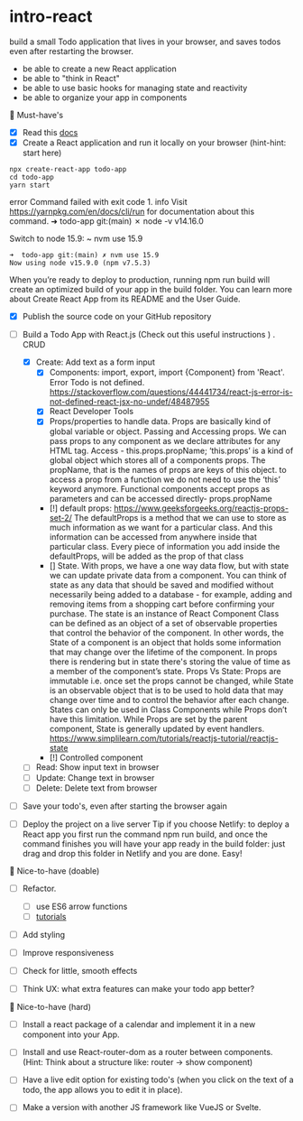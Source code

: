 # intro-react

build a small Todo application that lives in your browser, and saves todos even after restarting the browser.

- be able to create a new React application
- be able to "think in React"
- be able to use basic hooks for managing state and reactivity
- be able to organize your app in components


🌱 Must-have's
- [x] Read this [docs](https://reactjs.org/docs/create-a-new-react-app.html#create-react-app)
- [x] Create a React application and run it locally on your browser (hint-hint: start here)
```
npx create-react-app todo-app
cd todo-app
yarn start
```

error Command failed with exit code 1.
info Visit https://yarnpkg.com/en/docs/cli/run for documentation about this command.
➜  todo-app git:(main) ✗ node -v
v14.16.0

Switch to node 15.9: ~ nvm use 15.9
```
➜  todo-app git:(main) ✗ nvm use 15.9
Now using node v15.9.0 (npm v7.5.3)
```

When you’re ready to deploy to production, running npm run build will create an optimized build of your app in the build folder. You can learn more about Create React App from its README and the User Guide.

- [x] Publish the source code on your GitHub repository
- [ ] Build a Todo App with React.js (Check out this useful instructions ) . CRUD
     - [x] Create: Add text as a form input
        - [x] Components: import, export, import {Component} from 'React'. Error Todo is not defined. https://stackoverflow.com/questions/44441734/react-js-error-is-not-defined-react-jsx-no-undef/48487955
        - [x] React Developer Tools
        - [x] Props/properties to handle data. Props are basically kind of global variable or object. Passing and Accessing props. We can pass props to any component as we declare attributes for any HTML tag. Access - this.props.propName; ‘this.props’ is a kind of global object which stores all of a components props. The propName, that is the names of props are keys of this object. to access a prop from a function we do not need to use the ‘this’ keyword anymore. Functional components accept props as parameters and can be accessed directly- props.propName
        - [!] default props: https://www.geeksforgeeks.org/reactjs-props-set-2/ The defaultProps is a method that we can use to store as much information as we want for a particular class. And this information can be accessed from anywhere inside that particular class. Every piece of information you add inside the defaultProps, will be added as the prop of that class
        - [] State. With props, we have a one way data flow, but with state we can update private data from a component. You can think of state as any data that should be saved and modified without necessarily being added to a database - for example, adding and removing items from a shopping cart before confirming your purchase.
        The state is an instance of React Component Class can be defined as an object of a set of observable properties that control the behavior of the component. In other words, the State of a component is an object that holds some information that may change over the lifetime of the component.
        In props there is rendering but in state there's storing the value of time as a member of the component’s state.
        Props Vs State:
        Props are immutable i.e. once set the props cannot be changed, while State is an observable object that is to be used to hold data that may change over time and to control the behavior after each change.
        States can only be used in Class Components while Props don’t have this limitation.
        While Props are set by the parent component, State is generally updated by event handlers. https://www.simplilearn.com/tutorials/reactjs-tutorial/reactjs-state
        - [!] Controlled component
     - [ ] Read: Show input text in browser
     - [ ] Update: Change text in browser
     - [ ] Delete: Delete text from browser
- [ ] Save your todo's, even after starting the browser again
- [ ] Deploy the project on a live server Tip if you choose Netlify: to deploy a React app you first run the command npm run build, and once the command finishes you will have your app ready in the build folder: just drag and drop this folder in Netlify and you are done. Easy!


🌼 Nice-to-have (doable)
- [ ] Refactor. 
     - [ ] use ES6 arrow functions
     - [ ] [tutorials](https://github.com/becodeorg/gnt-verou-2/tree/main/3.The-Mountain/12.React/2.Extra-Documentation)
- [ ] Add styling
- [ ] Improve responsiveness
- [ ] Check for little, smooth effects
- [ ] Think UX: what extra features can make your todo app better?


🌳 Nice-to-have (hard)
- [ ] Install a react package of a calendar and implement it in a new component into your App.
- [ ] Install and use React-router-dom as a router between components. (Hint: Think about a structure like: router -> show component)
- [ ] Have a live edit option for existing todo's (when you click on the text of a todo, the app allows you to edit it in place).
- [ ] Make a version with another JS framework like VueJS or Svelte.



